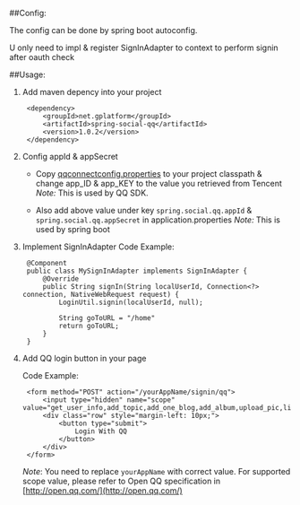 ##Config:

The config can be done by spring boot autoconfig.

U only need to impl & register SignInAdapter to context to perform signin after oauth check

 
##Usage:
 
1. Add maven depency into your project

		<dependency>
			<groupId>net.gplatform</groupId>
			<artifactId>spring-social-qq</artifactId>
			<version>1.0.2</version>
		</dependency>
	
	
2. Config appId & appSecret
	* Copy [qqconnectconfig.properties](src/main/resources/qqconnectconfig.properties) to your project classpath & change app_ID & app_KEY to the value you retrieved from Tencent
	*Note:* This is used by QQ SDK.
	
	* Also add above value under key `spring.social.qq.appId` & `spring.social.qq.appSecret` in application.properties
	*Note:* This is used by spring boot


3. Implement SignInAdapter
	Code Example:
		
		@Component
		public class MySignInAdapter implements SignInAdapter {
			@Override
			public String signIn(String localUserId, Connection<?> connection, NativeWebRequest request) {
				LoginUtil.signin(localUserId, null);
				
				String goToURL = "/home"
				return goToURL;
			}
		}

 	
 	
4. Add QQ login button in your page

	Code Example:
	
		<form method="POST" action="/yourAppName/signin/qq">
			<input type="hidden" name="scope" value="get_user_info,add_topic,add_one_blog,add_album,upload_pic,list_album,add_share,check_page_fans,add_t,add_pic_t,del_t,get_repost_list,get_info,get_other_info,get_fanslist,get_idollist,add_idol,del_ido,get_tenpay_addr">
			<div class="row" style="margin-left: 10px;">
				<button type="submit">
					Login With QQ
				</button>
			</div>
		</form>
		
	*Note*: You need to replace `yourAppName` with correct value. For supported scope value, please refer to Open QQ specification in [http://open.qq.com/](http://open.qq.com/)